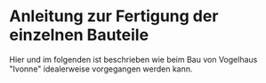 # Anleitung zur Fertigung der einzelnen Bauteile

Hier und im folgenden ist beschrieben wie beim Bau von Vogelhaus "Ivonne" idealerweise vorgegangen werden kann. 

